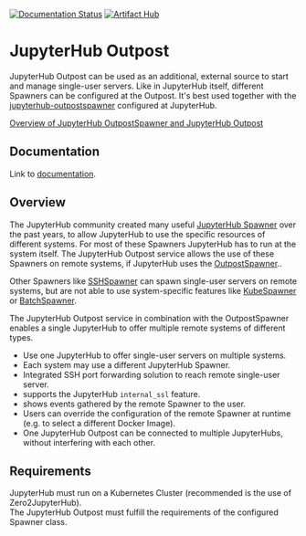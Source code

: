 [![Documentation Status](https://readthedocs.org/projects/jupyterhub-outpost/badge/?version=latest)](https://jupyterhub-outpost.readthedocs.io/en/latest/?badge=latest)
[![Artifact Hub](https://img.shields.io/endpoint?url=https://artifacthub.io/badge/repository/jupyterhub-outpost)](https://artifacthub.io/packages/search?repo=jupyterhub-outpost)

# JupyterHub Outpost

JupyterHub Outpost can be used as an additional, external source to start and manage single-user servers. Like in JupyterHub itself, different Spawners can be configured at the Outpost. It's best used together with the [jupyterhub-outpostspawner](https://pypi.org/project/jupyterhub-outpostspawner/) configured at JupyterHub.

[Overview of JupyterHub OutpostSpawner and JupyterHub Outpost](https://jupyterhub-outpostspawner.readthedocs.io/)

## Documentation

Link to [documentation](https://jupyterhub-outpost.readthedocs.io).  

## Overview  
  
The JupyterHub community created many useful [JupyterHub Spawner](https://jupyterhub.readthedocs.io/en/latest/reference/spawners.html#examples) over the past years, to allow JupyterHub to use the specific resources of different systems. For most of these Spawners JupyterHub has to run at the system itself. The JupyterHub Outpost service allows the use of these Spawners on remote systems, if JupyterHub uses the [OutpostSpawner](https://github.com/kreuzert/jupyterhub-outpostspawner/)..

Other Spawners like [SSHSpawner](https://github.com/NERSC/sshspawner) can spawn single-user servers on remote systems, but are not able to use system-specific features like [KubeSpawner](https://github.com/jupyterhub/kubespawner) or [BatchSpawner](https://github.com/jupyterhub/batchspawner).

The JupyterHub Outpost service in combination with the OutpostSpawner enables a single JupyterHub to offer multiple remote systems of different types.  
  
- Use one JupyterHub to offer single-user servers on multiple systems.
- Each system may use a different JupyterHub Spawner.
- Integrated SSH port forwarding solution to reach remote single-user server.
- supports the JupyterHub `internal_ssl` feature.
- shows events gathered by the remote Spawner to the user.
- Users can override the configuration of the remote Spawner at runtime (e.g. to select a different Docker Image).
- One JupyterHub Outpost can be connected to multiple JupyterHubs, without interfering with each other.
  
## Requirements  
  
JupyterHub must run on a Kubernetes Cluster (recommended is the use of Zero2JupyterHub).  
The JupyterHub Outpost must fulfill the requirements of the configured Spawner class. 
